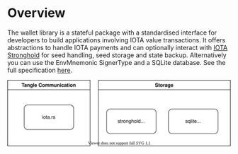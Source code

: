 # Overview

The wallet library is a stateful package with a standardised interface for developers to build applications involving IOTA value transactions.
It offers abstractions to handle IOTA payments and can optionally interact with [IOTA Stronghold](https://github.com/iotaledger/stronghold.rs/) for seed handling, seed storage and state backup. Alternatively you can use the EnvMnemonic SignerType and a SQLite database. See the full specification [here](https://github.com/iotaledger/wallet.rs/blob/master/specs/wallet-ENGINEERING-SPEC-0000.md).


![wallet.rs overview](overview.drawio.svg)
